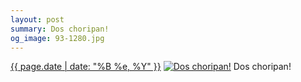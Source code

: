 ```yaml
---
layout: post
summary: Dos choripan!
og_image: 93-1280.jpg
---
```


<p>
  <time><a href="/93">{{ page.date | date: "%B %e, %Y" }}</a></time>
  <a href="/93"><img src="{{ site.assets_url }}/93-640.jpg" srcset="{{ site.assets_url }}/93-1280.jpg 1280w, {{ site.assets_url }}/93-960.jpg 960w, {{ site.assets_url }}/93-640.jpg 640w, {{ site.assets_url }}/93-320.jpg 320w" sizes="(min-width: 700px) 50vw, calc(100vw - 2rem)" alt="Dos choripan!" /></a>
  <span>Dos choripan!</span>
</p>
